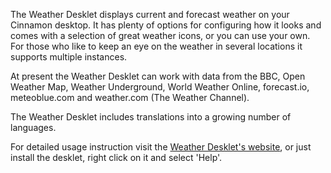 The Weather Desklet displays current and forecast weather on your
Cinnamon desktop. It has plenty of options for configuring how it
looks and comes with a selection of great weather icons, or you can use
your own. For those who like to keep an eye on the weather in several
locations it supports multiple instances.

At present the Weather Desklet can work with data from the BBC,
Open Weather Map, Weather Underground, World Weather Online,
forecast.io, meteoblue.com and weather.com (The Weather Channel).

The Weather Desklet includes translations into a growing number of
languages.

For detailed usage instruction visit the
[Weather Desklet's website](http://www.oak-wood.co.uk/oss/other/bbcwx),
or just install the desklet, right click on it and select 'Help'.

